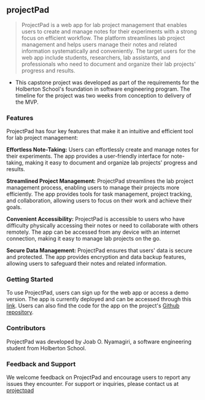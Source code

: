 ## projectPad

> ProjectPad is a web app for lab project management that enables users to create and manage notes for their experiments with a strong focus on efficient workflow. The platform streamlines lab project management and helps users manage their notes and related information systematically and conveniently. The target users for the web app include students, researchers, lab assistants, and professionals who need to document and organize their lab projects' progress and results.

* This capstone project was developed as part of the requirements for the Holberton School's foundation in software engineering program. The timeline for the project was two weeks from conception to delivery of the MVP.

### Features
ProjectPad has four key features that make it an intuitive and efficient tool for lab project management:

**Effortless Note-Taking:** Users can effortlessly create and manage notes for their experiments. The app provides a user-friendly interface for note-taking, making it easy to document and organize lab projects' progress and results.

**Streamlined Project Management:** ProjectPad streamlines the lab project management process, enabling users to manage their projects more efficiently. The app provides tools for task management, project tracking, and collaboration, allowing users to focus on their work and achieve their goals.

**Convenient Accessibility:** ProjectPad is accessible to users who have difficulty physically accessing their notes or need to collaborate with others remotely. The app can be accessed from any device with an internet connection, making it easy to manage lab projects on the go.

**Secure Data Management:** ProjectPad ensures that users' data is secure and protected. The app provides encryption and data backup features, allowing users to safeguard their notes and related information.

### Getting Started
To use ProjectPad, users can sign up for the web app or access a demo version. The app is currently deployed and can be accessed through this [link](). Users can also find the code for the app on the project's [Github repository](https://github.com/jonyamagiri/projectPad).

### Contributors
ProjectPad was developed by Joab O. Nyamagiri, a software engineering student from Holberton School.

### Feedback and Support
We welcome feedback on ProjectPad and encourage users to report any issues they encounter. For support or inquiries, please contact us at [projectpad](jonyamagiri@gmail.com)